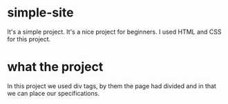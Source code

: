 # simple-site
It's a simple project. It's a nice project for beginners. I used HTML and CSS for this project.

# what the project
 In this project we used div tags, by them the page had divided and in that we can place our specifications.
  
